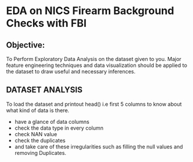 # EDA on NICS Firearm Background Checks with FBI
## Objective: 
To Perform Exploratory Data Analysis on the dataset given to you. Major feature engineering techniques and data visualization should be applied to the dataset to draw useful and necessary inferences.
## DATASET ANALYSIS 
To load the dataset and printout head() i.e first 5 columns to know about what kind of data is there.
- have a glance of data columns
- check the data type in every column
- check NAN value 
- check the duplicates
- and take care of these irregularities such as filling the null values and removing Duplicates.

